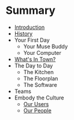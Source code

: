 # Summary

* [Introduction](README.md)
* [History](history.md)
* Your First Day
   * Your Muse Buddy
   * Your Computer
* [What's In Town?](whats_in_town.md)
* The Day to Day
   * The Kitchen
   * The Floorplan
   * The Software
* Teams
* Embody the Culture
   * [Our Users](our_users.md)
   * [Our People](our_people.md)

